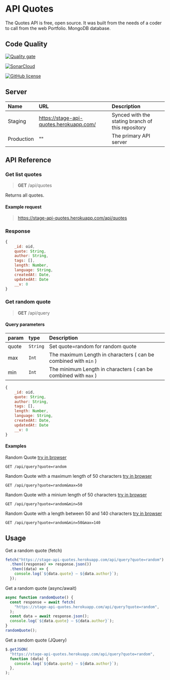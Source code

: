 # **API Quotes**

The Quotes API is free, open source. It was built from the needs of a coder to call from the web Portfolio. MongoDB database.

## Code Quality

[![Quality gate](https://sonarcloud.io/api/project_badges/quality_gate?project=vkhangstack_api-quotes)](https://sonarcloud.io/dashboard?id=vkhangstack_api-quotes)

[![SonarCloud](https://sonarcloud.io/images/project_badges/sonarcloud-white.svg)](https://sonarcloud.io/dashboard?id=vkhangstack_api-quotes)

[![GitHub license](https://img.shields.io/github/license/vkhangstack/api-quotes?style=plastic)](https://github.com/vkhangstack/api-quotes/)

## Server

| Name       | URL                                     | Description                                       |
| :--------- | :-------------------------------------- | :------------------------------------------------ |
| Staging    | https://stage-api-quotes.herokuapp.com/ | Synced with the stating branch of this repository |
| Production | ""                                      | The primary API server                            |

## API Reference

### Get list quotes

> **GET** /api/quotes

Returns all quotes.

#### Example request

> https://stage-api-quotes.herokuapp.com/api/quotes

### Response

```js
{
    _id: oid,
    quote: String,
    author: String,
    tags: [],
    length: Number,
    language: String,
    createdAt: Date,
    updatedAt: Date
    __v: 0
}
```

### Get random quote

> **GET** /api/query

#### Query parameters

| param | type     | Description                                                     |
| :---- | :------- | :-------------------------------------------------------------- |
| quote | `String` | Set quote=random for random quote                               |
| max   | `Int`    | The maximum Length in characters ( can be combined with `min` ) |
| min   | `Int`    | The minimum Length in characters ( can be combined with `max` ) |

```js
{
    _id: oid,
    quote: String,
    author: String,
    tags: [],
    length: Number,
    language: String,
    createdAt: Date,
    updatedAt: Date
    __v: 0
}
```

#### Examples

Random Quote [try in browser](https://stage-api-quotes.herokuapp.com/api/query?quote=random)

```HTTP
GET /api/query?quote=random
```

Random Quote with a maximum length of 50 characters [try in browser](https://stage-api-quotes.herokuapp.com/api/query?quote=random&max=50)

```HTTP
GET /api/query?quote=random&max=50
```

Random Quote with a minium length of 50 characters [try in browser](https://stage-api-quotes.herokuapp.com/api/query?quote=random&min=50)

```HTTP
GET /api/query?quote=random&min=50
```

Random Quote with a length between 50 and 140 characters [try in browser](https://stage-api-quotes.herokuapp.com/api/query?quote=random&min=50&max=140)

```HTTP
GET /api/query?quote=random&min=50&max=140
```

## Usage

Get a random quote (fetch)

```js
fetch("https://stage-api-quotes.herokuapp.com/api/query?quote=random")
  .then((response) => response.json())
  .then((data) => {
    console.log(`${data.quote} — ${data.author}`);
  });
```

Get a random quote (async/await)

```js
async function randomQuote() {
  const response = await fetch(
    "https://stage-api-quotes.herokuapp.com/api/query?quote=random",
  );
  const data = await response.json();
  console.log(`${data.quote} — ${data.author}`);
}
randomQuote();
```

Get a random quote (JQuery)

```js
$.getJSON(
  "https://stage-api-quotes.herokuapp.com/api/query?quote=random",
  function (data) {
    console.log(`${data.quote} — ${data.author}`);
  },
);
```
